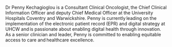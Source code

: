 Dr Penny Kechagioglou is a Consultant Clinical Oncologist, the Chief Clinical Information Officer and deputy Chief Medical Officer at the University Hospitals Coventry and Warwickshire. Penny is currently leading on the implementation of the electronic patient record (EPR) and digital strategy at UHCW and is passionate about enabling digital health through innovation. As a senior clinician and leader, Penny is committed to enabling equitable access to care and healthcare excellence.